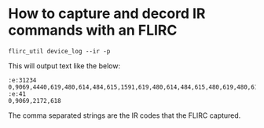 # How to capture and decord IR commands with an FLIRC

`flirc_util device_log --ir -p`

This will output text like the below:

``` text
:e:31234
0,9069,4440,619,480,614,484,615,1591,619,480,614,484,615,480,619,480,619,480,614,1591,619,1586,619,480,619,1586,619,1590,619,1587,619,1591,619,1586,619,480,619,1586,619,1591,619,1587,619,480,619,480,619,1586,619,1587,623,1586,619,480,619,480,618,476,619,1590,619,1587,619,480,619,479,620
:e:41
0,9069,2172,618
```

The comma separated strings are the IR codes that the FLIRC captured.
